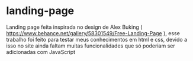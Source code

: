 # landing-page
Landing page feita inspirada no design de Alex Buking ( https://www.behance.net/gallery/58301549/Free-Landing-Page ),
esse trabalho foi feito para testar meus conhecimentos em html e css, devido a isso no site ainda faltam muitas funcionalidades que só poderiam ser adicionadas com JavaScript
